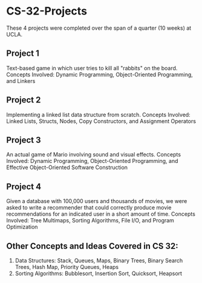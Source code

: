 # CS-32-Projects

These 4 projects were completed over the span of a quarter (10 weeks) at UCLA.

## Project 1
Text-based game in which user tries to kill all "rabbits" on the board.
Concepts Involved: Dynamic Programming, Object-Oriented Programming, and Linkers


## Project 2
Implementing a linked list data structure from scratch.
Concepts Involved: Linked Lists, Structs, Nodes, Copy Constructors, and Assignment Operators


## Project 3
An actual game of Mario involving sound and visual effects.
Concepts Involved: Dynamic Programming, Object-Oriented Programming, and Effective Object-Oriented Software Construction


## Project 4
Given a database with 100,000 users and thousands of movies, we were asked to write a recommender that could correctly produce movie recommendations for an indicated user in a short amount of time.
Concepts Involved: Tree Multimaps, Sorting Algorithms, File I/O, and Program Optimization


## Other Concepts and Ideas Covered in CS 32:
1. Data Structures: Stack, Queues, Maps, Binary Trees, Binary Search Trees, Hash Map, Priority Queues, Heaps
2. Sorting Algorithms: Bubblesort, Insertion Sort, Quicksort, Heapsort
